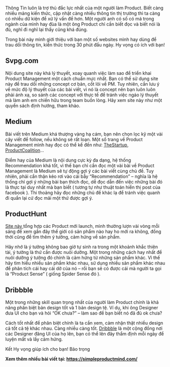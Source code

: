 Thông Tin luôn là trợ thủ đắc lực nhất của một người làm Product. Biết càng nhiều mảng kiến thức, cập nhật càng nhiều thông tin thị trường thì ta càng có nhiều dữ kiện để xử lý vấn đề hơn. Một người anh có số có má trong ngành của mình hay đùa là một ông Product chỉ cần biết đọc và biết nói là đủ, nghĩ đi nghĩ lại thấy cũng khá đúng.

Trong bài này mình giới thiệu với bạn một số websites mình hay dùng để trau dồi thông tin, kiến thức trong 30 phút đầu ngày. Hy vọng có ích với bạn!

## Svpg.com
Nội dung site này khá lý thuyết, xoay quanh việc làm sao để triển khai Product Management một cách chuẩn mực nhất. Bạn có thế sử dụng site này để trau dồi những concept cơ bản, cốt lõi về PM. Tuy nhiên, cần lưu ý về mức độ lý thuyết của các bài viết, vì nó là concept nên bạn luôn luôn phải ánh xạ, so sánh các concept với thực tế để tránh việc ngáo lý thuyết mà làm anh em chiến hữu trong team buồn lòng. Hãy xem site này như một quyển sách định hướng, tham khảo.

## Medium
Bài viết trên Medium khá thượng vàng hạ cám, bạn nên chọn lọc kỹ một vài cây viết để follow, nếu không sẽ rất loạn. Một số trang về Product Management mình hay đọc có thể kể đến như: [TheStartup](https://medium.com/swlh), [ProductCoalition](https://productcoalition.com/)…

Điểm hay của Medium là nội dung cực kỳ đa dạng, hệ thống Recommendation khá tốt, vì thế bạn chỉ cần đọc một vài bài về Product Management là Medium sẽ tự động gợi ý các bài viết cùng chủ đề. Tuy nhiên, phải cẩn thận kẻo rơi vào cái bẫy “Recommendation” – nghĩa là hệ thống chỉ gợi ý những bài bạn thích đọc, dễ đọc dẫn đến việc những bài đó là thực tại duy nhất mà bạn biết ( tương tự như thuật toán hiển thị post của facebook ). Thi thoảng hãy đọc những chủ đề khác lạ để tránh việc quanh đi quẩn lại cứ đọc mãi một thứ được gợi ý.

## ProductHunt
[Site này ](https://www.producthunt.com/)tổng hợp các Product mới launch, mình thường lượn vài vòng mỗi sáng để xem gần đây thế giới có sản phẩm nào hay ho mới ra không, đồng thời cũng để tìm thêm ý tưởng, cảm hứng về sản phẩm.

Hãy nhớ là ý tưởng không bao giờ tự sinh ra trong một khoảnh khắc thiên tài, ý tưởng là thứ cần được nuôi dưỡng. Một trong những cách hay nhất để nuôi dưỡng ý tưởng đó chính là cảm hứng từ những sản phẩm khác. Vì thế hãy tìm hiểu nhiều sản phẩm khác nhau, sử dụng nhiều sản phẩm khác nhau để phân tích cái hay cái dở của nó – rồi bạn sẽ có được cái mà người ta gọi là “Product Sense” ( giống Spider Sense đó ).

## Dribbble
Một trong những skill quan trọng nhất của người làm Product chính là khả năng phân biệt bản design tốt và 1 bản design tệ. Ví dụ, khi ông Designer đưa UI cho bạn và hỏi “OK chưa?” – làm sao để bạn biết nó đã đủ ok chưa?

Cách tốt nhất để phân biệt chính là ta cần xem, cảm nhận thật nhiều design cả tốt cả tệ khác nhau. Càng nhiều càng tốt. [Dribbble](https://dribbble.com/) là một cộng đồng nơi các Designer đăng UI của họ lên, bạn có thể lên đây thẩm định mỗi ngày để luyện mắt và lấy cảm hứng.

Kết
Hy vọng giúp ích cho bạn! Bảo trọng

**Xem thêm nhiều bài viết tại: https://simpleproductmind.com/**